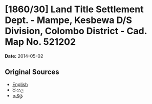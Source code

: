 # [1860/30] Land Title Settlement Dept. - Mampe, Kesbewa D/S Division, Colombo District - Cad. Map No. 521202

**Date:** 2014-05-02

## Original Sources

- [English](https://documents.gov.lk/view/extra-gazettes/2014/5/1860-30_E.pdf)
- [සිංහල](https://documents.gov.lk/view/extra-gazettes/2014/5/1860-30_S.pdf)
- [தமிழ்](https://documents.gov.lk/view/extra-gazettes/2014/5/1860-30_T.pdf)
